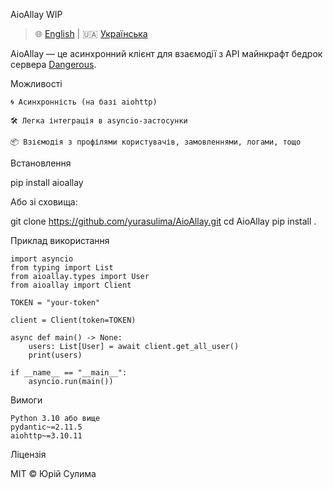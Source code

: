 AioAllay WIP


> 🌐 [English](./README.en.md) | 🇺🇦 [Українська](./README.uk.md)



AioAllay — це асинхронний клієнт для взаємодії з API майнкрафт бедрок сервера [Dangerous](https://mblueberry.space).

Можливості

    🌀 Асинхронність (на базі aiohttp)

    🛠️ Легка інтеграція в asyncio-застосунки

    📦 Взіємодія з профілями користувачів, замовленнями, логами, тощо 

Встановлення

pip install aioallay

Або зі сховища:

git clone https://github.com/yurasulima/AioAllay.git
cd AioAllay
pip install .

Приклад використання

    import asyncio
    from typing import List
    from aioallay.types import User
    from aioallay import Client
    
    TOKEN = "your-token"
    
    client = Client(token=TOKEN)
    
    async def main() -> None:
        users: List[User] = await client.get_all_user()
        print(users)
    
    if __name__ == "__main__":
        asyncio.run(main())

Вимоги

    Python 3.10 або вище
    pydantic~=2.11.5
    aiohttp~=3.10.11



Ліцензія

MIT © Юрій Сулима